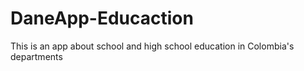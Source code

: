 # DaneApp-Educaction
This is an app about school and high school education in Colombia's departments
